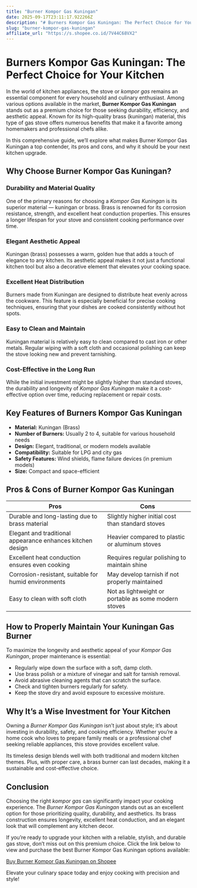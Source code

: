 ```yaml
---
title: "Burner Kompor Gas Kuningan"
date: 2025-09-17T23:11:17.922266Z
description: "# Burners Kompor Gas Kuningan: The Perfect Choice for Your Kitchen..."
slug: "burner-kompor-gas-kuningan"
affiliate_url: "https://s.shopee.co.id/7V44C68VX2"
---
```

# Burners Kompor Gas Kuningan: The Perfect Choice for Your Kitchen

In the world of kitchen appliances, the stove or *kompor gas* remains an essential component for every household and culinary enthusiast. Among various options available in the market, **Burner Kompor Gas Kuningan** stands out as a premium choice for those seeking durability, efficiency, and aesthetic appeal. Known for its high-quality brass (kuningan) material, this type of gas stove offers numerous benefits that make it a favorite among homemakers and professional chefs alike.

In this comprehensive guide, we’ll explore what makes Burner Kompor Gas Kuningan a top contender, its pros and cons, and why it should be your next kitchen upgrade.

## Why Choose Burner Kompor Gas Kuningan?

### Durability and Material Quality
One of the primary reasons for choosing a *Kompor Gas Kuningan* is its superior material — kuningan or brass. Brass is renowned for its corrosion resistance, strength, and excellent heat conduction properties. This ensures a longer lifespan for your stove and consistent cooking performance over time.

### Elegant Aesthetic Appeal
Kuningan (brass) possesses a warm, golden hue that adds a touch of elegance to any kitchen. Its aesthetic appeal makes it not just a functional kitchen tool but also a decorative element that elevates your cooking space.

### Excellent Heat Distribution
Burners made from Kuningan are designed to distribute heat evenly across the cookware. This feature is especially beneficial for precise cooking techniques, ensuring that your dishes are cooked consistently without hot spots.

### Easy to Clean and Maintain
Kuningan material is relatively easy to clean compared to cast iron or other metals. Regular wiping with a soft cloth and occasional polishing can keep the stove looking new and prevent tarnishing.

### Cost-Effective in the Long Run
While the initial investment might be slightly higher than standard stoves, the durability and longevity of *Kompor Gas Kuningan* make it a cost-effective option over time, reducing replacement or repair costs.

## Key Features of Burners Kompor Gas Kuningan

- **Material:** Kuningan (Brass)
- **Number of Burners:** Usually 2 to 4, suitable for various household needs
- **Design:** Elegant, traditional, or modern models available
- **Compatibility:** Suitable for LPG and city gas
- **Safety Features:** Wind shields, flame failure devices (in premium models)
- **Size:** Compact and space-efficient

## Pros & Cons of Burner Kompor Gas Kuningan

| **Pros** | **Cons** |
|---|---|
| Durable and long-lasting due to brass material | Slightly higher initial cost than standard stoves |
| Elegant and traditional appearance enhances kitchen design | Heavier compared to plastic or aluminum stoves |
| Excellent heat conduction ensures even cooking | Requires regular polishing to maintain shine |
| Corrosion-resistant, suitable for humid environments | May develop tarnish if not properly maintained |
| Easy to clean with soft cloth | Not as lightweight or portable as some modern stoves |

## How to Properly Maintain Your Kuningan Gas Burner

To maximize the longevity and aesthetic appeal of your *Kompor Gas Kuningan*, proper maintenance is essential:

- Regularly wipe down the surface with a soft, damp cloth.
- Use brass polish or a mixture of vinegar and salt for tarnish removal.
- Avoid abrasive cleaning agents that can scratch the surface.
- Check and tighten burners regularly for safety.
- Keep the stove dry and avoid exposure to excessive moisture.

## Why It’s a Wise Investment for Your Kitchen

Owning a *Burner Kompor Gas Kuningan* isn’t just about style; it’s about investing in durability, safety, and cooking efficiency. Whether you’re a home cook who loves to prepare family meals or a professional chef seeking reliable appliances, this stove provides excellent value.

Its timeless design blends well with both traditional and modern kitchen themes. Plus, with proper care, a brass burner can last decades, making it a sustainable and cost-effective choice.

## Conclusion

Choosing the right *kompor gas* can significantly impact your cooking experience. The *Burner Kompor Gas Kuningan* stands out as an excellent option for those prioritizing quality, durability, and aesthetics. Its brass construction ensures longevity, excellent heat conduction, and an elegant look that will complement any kitchen decor.

If you’re ready to upgrade your kitchen with a reliable, stylish, and durable gas stove, don’t miss out on this premium choice. Click the link below to view and purchase the best Burner Kompor Gas Kuningan options available:

[Buy Burner Kompor Gas Kuningan on Shopee](https://s.shopee.co.id/7V44C68VX2)

Elevate your culinary space today and enjoy cooking with precision and style!